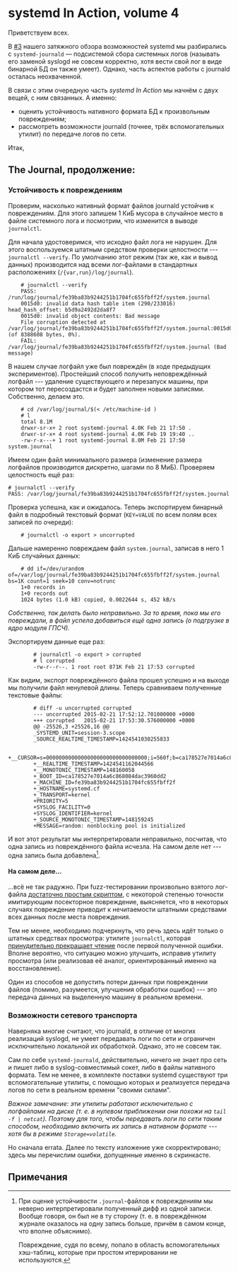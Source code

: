 systemd In Action, volume 4
===========================

Приветствуем всех.

В [#3](https://tlhp.cf/systemd-in-action-part-3/) нашего затяжного обзора
возможностей systemd мы разбирались с `systemd-journald` — подсистемой сбора
системных логов (называть его заменой syslogd не совсем корректно, хотя вести
свой лог в виде бинарной БД он также умеет). Однако, часть аспектов работы с
journald осталась неохваченной.

В связи с этим очередную часть *systemd In Action* мы начнём с двух вещей,
с ним связанных. А именно:

* оценить устойчивость нативного формата БД к произвольным повреждениям;
* рассмотреть возможности journald (точнее, трёх вспомогательных утилит) по
  передаче логов по сети.

Итак,

## The Journal, продолжение:

### Устойчивость к повреждениям

Проверим, насколько нативный формат файлов journald устойчив к
повреждениям. Для этого запишем 1 КиБ мусора в случайное место в файле системного
лога и посмотрим, что изменится в выводе `journalctl`.

Для начала удостоверимся, что исходно файл лога не нарушен. Для этого воспользуемся
штатным средством проверки целостности --- `journalctl --verify`. По умолчанию
этот режим (так же, как и вывод данных) производится над всеми лог-файлами в
стандартных расположениях (`/{var,run}/log/journal`).
```
	# journalctl --verify
	PASS: /run/log/journal/fe39ba83b9244251b1704fc655fbff2f/system.journal
	0015d0: invalid data hash table item (290/233016) head_hash_offset: b5d9a2492d2da8f7
	0015d0: invalid object contents: Bad message
	File corruption detected at /var/log/journal/fe39ba83b9244251b1704fc655fbff2f/system.journal:0015d0 (of 8388608 bytes, 0%).
	FAIL: /var/log/journal/fe39ba83b9244251b1704fc655fbff2f/system.journal (Bad message)
```
В нашем случае логфайл уже был повреждён (в ходе предыдущих экспериментов). Простейший
способ получить неповреждённый логфайл --- удаление существующего и перезапуск машины,
при котором тот пересоздастся и будет заполнен новыми записями. Собственно, делаем это.
```
	# cd /var/log/journal/$(< /etc/machine-id )
	# l
	total 8.1M
	drwxr-sr-x+ 2 root systemd-journal 4.0K Feb 21 17:50 .
	drwxr-sr-x+ 4 root systemd-journal 4.0K Feb 19 19:40 ..
	-rw-r-x---+ 1 root systemd-journal 8.0M Feb 21 17:50 system.journal
```
Имеем один файл минимального размера (изменение размера логфайлов производится дискретно,
шагами по 8 МиБ). Проверяем целостность ещё раз:

	# journalctl --verify
	PASS: /var/log/journal/fe39ba83b9244251b1704fc655fbff2f/system.journal

Проверка успешна, как и ожидалось. Теперь экспортируем бинарный файл в подробный текстовый формат
(`KEY=VALUE` по всем полям всех записей по очереди):
```
	# journalctl -o export > uncorrupted
```
Дальше намеренно повреждаем файл `system.journal`, записав в него 1 КиБ случайных данных:
```
	# dd if=/dev/urandom of=/var/log/journal/fe39ba83b9244251b1704fc655fbff2f/system.journal bs=1K count=1 seek=10 conv=notrunc
	1+0 records in
	1+0 records out
	1024 bytes (1.0 kB) copied, 0.0022644 s, 452 kB/s
```
*Собственно, так делать было неправильно. За то время, пока мы его повреждали,
в файл успела добавиться ещё одна запись (о подгрузке в ядро модуля ГПСЧ).*

Экспортируем данные еще раз:
```
        # journalctl -o export > corrupted
        # l corrupted
        -rw-r--r--. 1 root root 871K Feb 21 17:53 corrupted
```
Как видим, экспорт повреждённого файла прошел успешно и на выходе мы получили файл ненулевой длины.
Теперь сравниваем полученные текстовые файлы:
```
        # diff -u uncorrupted corrupted
        --- uncorrupted 2015-02-21 17:52:12.701000000 +0000
        +++ corrupted   2015-02-21 17:53:30.576000000 +0000
        @@ -25526,3 +25526,16 @@
        _SYSTEMD_UNIT=session-3.scope
        _SOURCE_REALTIME_TIMESTAMP=1424541030255833

        +__CURSOR=s=00000000000000000000000000000000;i=560f;b=ca178527e7014a6c868084dac3960dd2;m=8d4be3a;t=50f9cd5ee7c96;x=fef0f211c7d6b5b0
        +__REALTIME_TIMESTAMP=1424541162044566
        +__MONOTONIC_TIMESTAMP=148160058
        +_BOOT_ID=ca178527e7014a6c868084dac3960dd2
        +_MACHINE_ID=fe39ba83b9244251b1704fc655fbff2f
        +_HOSTNAME=systemd.cf
        +_TRANSPORT=kernel
        +PRIORITY=5
        +SYSLOG_FACILITY=0
        +SYSLOG_IDENTIFIER=kernel
        +_SOURCE_MONOTONIC_TIMESTAMP=148159245
        +MESSAGE=random: nonblocking pool is initialized
```
И вот этот результат мы интерпретировали неправильно, посчитав, что одна запись
из повреждённого файла исчезла. На самом деле нет --- одна запись была добавлена[^1].

#### На самом деле...

...всё не так радужно. При fuzz-тестировании произвольно взятого лог-файла [достаточно простым скриптом][2],
с некоторой степенью точности имитирующим посекторное повреждение, выясняется, что
в некоторых случаях повреждение приводит к нечитаемости штатными средствами всех данных
после места повреждения.

Тем не менее, необходимо подчеркнуть, что речь здесь идёт только о штатных средствах
просмотра: утилите `journalctl`, которая [принудительно прекращает чтение][3]
после первой полученной ошибки. Вполне вероятно, что ситуацию можно улучшить, исправив
утилиту просмотра (или реализовав её аналог, ориентированный именно на восстановление).

Один из способов не допустить потери данных при повреждении файлов (помимо,
разумеется, улучшения обработки ошибок) --- это передача данных на выделенную машину
в реальном времени.

### Возможности сетевого транспорта

Наверняка многие считают, что journald, в отличие от многих реализаций syslogd,
не умеет передавать логи по сети и ограничен исключительно локальной их обработкой.
Однако, это не совсем так.

Сам по себе `systemd-journald`, действительно, ничего не знает про сеть и пишет
либо в syslog-совместимый сокет, либо в файлы нативного формата. Тем не менее,
в комплекте поставки systemd существуют три вспомогательные утилиты, с помощью
которых и реализуется передача логов по сети в реальном времени "своими силами".

*Важное замечание: эти утилиты работают исключительно с логфайлами на диске (т. е.
в нулевом приближении они похожи на `tail -f | netcat`). Поэтому для того, чтобы
передавать логи по сети таким способом, необходимо включить их запись в нативном
формате --- хотя бы в режиме `Storage=volatile`.*


Но сначала errata. Далее по тексту изложение уже скорректировано; здесь мы
перечислим ошибки, допущенные именно в скринкасте.

## Примечания

[^1]: При оценке устойчивости `.journal`-файлов к повреждениям мы неверно
      интерпретировали полученный дифф из одной записи. Вообще говоря, он был не
      в ту сторону (т. е. в повреждённом журнале оказалось на одну запись больше,
      причём в самом конце, что вполне объяснимо).

      Повреждение, судя по всему,
      попало в область вспомогательных хэш-таблиц, которые при простом итерировании
      не используются.

[^2]: Распределение `.journal`-файлов по поддиректориям согласно [machine-id][1]
      источников используется не для приёма логов с нескольких хостов (там совсем
      другая иерархия), а для хранения логов контейнеров.

[1]: http://www.freedesktop.org/software/systemd/man/machine-id.html
[2]: http://ix.io/iOQ
[3]: https://github.com/systemd/systemd/blob/master/src/journal/journalctl.c#L2161
